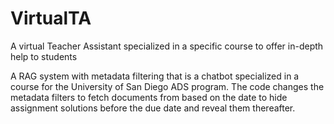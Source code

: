 # VirtualTA
A virtual Teacher Assistant specialized in a specific course to offer in-depth help to students  

A RAG system with metadata filtering that is a chatbot specialized in a course for the University of San Diego ADS program. The code changes the metadata filters to fetch documents from based on the date to hide assignment solutions before the due date and reveal them thereafter.
